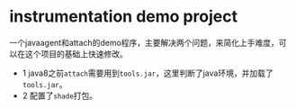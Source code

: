 # instrumentation demo project
一个javaagent和attach的demo程序，主要解决两个问题，来简化上手难度，可以在这个项目的基础上快速修改。
- 1 java8之前`attach`需要用到`tools.jar`，这里判断了java环境，并加载了`tools.jar`。
- 2 配置了`shade`打包。